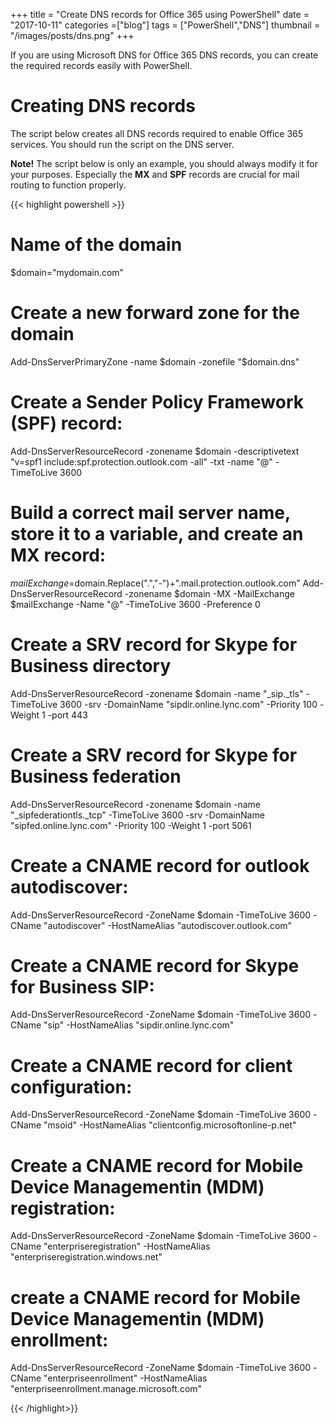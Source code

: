+++
title = "Create DNS records for Office 365 using PowerShell"
date = "2017-10-11"
categories =["blog"]
tags = ["PowerShell","DNS"]
thumbnail = "/images/posts/dns.png"
+++

If you are using Microsoft DNS for Office 365 DNS records, you can create the required records easily with PowerShell.

<!--more-->

# Creating DNS records

The script below creates all DNS records required to enable Office 365 services. You should run the script on the DNS server.

**Note!** The script below is only an example, you should always modify it for your purposes. Especially the **MX** and **SPF** records are crucial for mail routing to function properly.

{{< highlight powershell >}}

# Name of the domain 
$domain="mydomain.com"

# Create a new forward zone for the domain
Add-DnsServerPrimaryZone -name $domain -zonefile "$domain.dns"

# Create a Sender Policy Framework (SPF) record:
Add-DnsServerResourceRecord -zonename $domain -descriptivetext "v=spf1 include:spf.protection.outlook.com -all" -txt -name "@" -TimeToLive 3600

# Build a correct mail server name, store it to a variable, and create an MX record:
$mailExchange=$domain.Replace(".","-")+".mail.protection.outlook.com" 
Add-DnsServerResourceRecord -zonename $domain -MX -MailExchange $mailExchange -Name "@" -TimeToLive 3600 -Preference 0

# Create a SRV record for Skype for Business directory 
Add-DnsServerResourceRecord -zonename $domain -name "_sip._tls"  -TimeToLive 3600 -srv -DomainName "sipdir.online.lync.com" -Priority 100 -Weight 1 -port 443

# Create a SRV record for Skype for Business federation
Add-DnsServerResourceRecord -zonename $domain -name "_sipfederationtls._tcp" -TimeToLive 3600 -srv -DomainName "sipfed.online.lync.com" -Priority 100 -Weight 1 -port 5061

# Create a CNAME record for outlook autodiscover:
Add-DnsServerResourceRecord -ZoneName $domain -TimeToLive 3600 -CName "autodiscover" -HostNameAlias "autodiscover.outlook.com"

# Create a CNAME record for Skype for Business SIP:
Add-DnsServerResourceRecord -ZoneName $domain -TimeToLive 3600 -CName "sip" -HostNameAlias "sipdir.online.lync.com"

# Create a CNAME record for client configuration:
Add-DnsServerResourceRecord -ZoneName $domain -TimeToLive 3600 -CName "msoid" -HostNameAlias "clientconfig.microsoftonline-p.net"

# Create a CNAME record for Mobile Device Managementin (MDM) registration:
Add-DnsServerResourceRecord -ZoneName $domain -TimeToLive 3600 -CName "enterpriseregistration" -HostNameAlias "enterpriseregistration.windows.net"

# create a CNAME record for Mobile Device Managementin (MDM) enrollment:
Add-DnsServerResourceRecord -ZoneName $domain -TimeToLive 3600 -CName "enterpriseenrollment" -HostNameAlias "enterpriseenrollment.manage.microsoft.com"

{{< /highlight>}}

